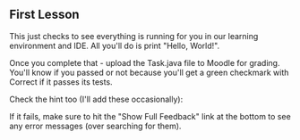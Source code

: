 ## First Lesson
This just checks to see everything 
is running for you in our learning 
environment and IDE. All you'll do 
is print "Hello, World!".

Once you complete that - upload the 
Task.java file to Moodle for grading.
You'll know if you passed or not 
because you'll get a green checkmark 
with Correct if it passes its tests.

Check the hint too (I'll add these occasionally):
<div class="hint">
If it fails, make sure to hit the "Show Full Feedback" link 
at the bottom to see any error messages 
(over searching for them).

</div>

